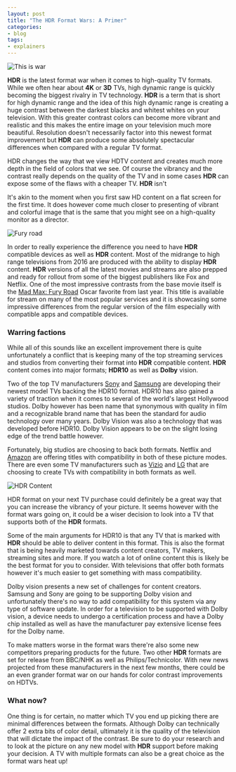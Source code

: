 ```yaml
---
layout: post
title: "The HDR Format Wars: A Primer"
categories:
- blog
tags:
- explainers
---
```


![This is war](http://myhdrtv.com/static/2a.jpg)**HDR** is the latest format war when it comes to high-quality TV formats. While we often hear about **4K** or **3D** TVs, high dynamic range is quickly becoming the biggest rivalry in TV technology. **HDR** is a term that is short for high dynamic range and the idea of this high dynamic range is creating a huge contrast between the darkest blacks and whitest whites on your television. With this greater contrast colors can become more vibrant and realistic and this makes the entire image on your television much more beautiful. Resolution doesn't necessarily factor into this newest format improvement but **HDR** can produce some absolutely spectacular differences when compared with a regular TV format.

HDR changes the way that we view HDTV content and creates much more depth in the field of colors that we see. Of course the vibrancy and the contrast really depends on the quality of the TV and in some cases **HDR** can expose some of the flaws with a cheaper TV. **HDR** isn't It's akin to the moment when you first saw HD content on a flat screen for the first time. It does however come much closer to presenting of vibrant and colorful image that is the same that you might see on a high-quality monitor as a director.
![Fury road](http://myhdrtv.com/static/2b.jpg) In order to really experience the difference you need to have **HDR** compatible devices as well as **HDR** content. Most of the midrange to high range televisions from 2016 are produced with the ability to display **HDR** content. **HDR** versions of all the latest movies and streams are also prepped and ready for rollout from some of the biggest publishers like Fox and Netflix. One of the most impressive contrasts from the base movie itself is the [Mad Max: Fury Road](http://amzn.to/2b2UES8) Oscar favorite from last year. This title is available for stream on many of the most popular services and it is showcasing some impressive differences from the regular version of the film especially with compatible apps and compatible devices.
### Warring factionsWhile all of this sounds like an excellent improvement there is quite unfortunately a conflict that is keeping many of the top streaming services and studios from converting their format into **HDR** compatible content. **HDR** content comes into major formats; **HDR10** as well as **Dolby** vision. Two of the top TV manufacturers [Sony](http://amzn.to/2aC1p9L) and [Samsung](http://amzn.to/2b2ToOZ) are developing their newest model TVs backing the HDR10 format. HDR10 has also gained a variety of traction when it comes to several of the world's largest Hollywood studios. Dolby however has been name that synonymous with quality in film and a recognizable brand name that has been the standard for audio technology over many years. Dolby Vision was also a technology that was developed before HDR10. Dolby Vision appears to be on the slight losing edge of the trend battle however. Fortunately, big studios are choosing to back both formats. Netflix and [Amazon](https://www.amazon.com/gp/video/primesignup?tag=myhdrtv-20) are offering titles with compatibility in both of these picture modes. There are even some TV manufacturers such as [Vizio](http://amzn.to/2bb9uXd) and [LG](http://amzn.to/2aC2IWj) that are choosing to create TVs with compatibility in both formats as well. ![HDR Content](http://myhdrtv.com/static/2c.png) HDR format on your next TV purchase could definitely be a great way that you can increase the vibrancy of your picture. It seems however with the format wars going on, it could be a wiser decision to look into a TV that supports both of the **HDR** formats.Some of the main arguments for HDR10 is that any TV that is marked with **HDR** should be able to deliver content in this format. This is also the format that is being heavily marketed towards content creators, TV makers, streaming sites and more. If you watch a lot of online content this is likely be the best format for you to consider. With televisions that offer both formats however it's much easier to get something with mass compatibility. Dolby vision presents a new set of challenges for content creators. Samsung and Sony are going to be supporting Dolby vision and unfortunately there's no way to add compatibility for this system via any type of software update. In order for a television to be supported with Dolby vision, a device needs to undergo a certification process and have a Dolby chip installed as well as have the manufacturer pay extensive license fees for the Dolby name. To make matters worse in the format wars there're also some new competitors preparing products for the future. Two other **HDR** formats are set for release from BBC/NHK as well as Philips/Technicolor. With new news projected from these manufacturers in the next few months, there could be an even grander format war on our hands for color contrast improvements on HDTVs. ### What now?
One thing is for certain, no matter which TV you end up picking there are minimal differences between the formats. Although Dolby can technically offer 2 extra bits of color detail, ultimately it is the quality of the television that will dictate the impact of the contrast. Be sure to do your research and to look at the picture on any new model with **HDR** support before making your decision. A TV with multiple formats can also be a great choice as the format wars heat up!

